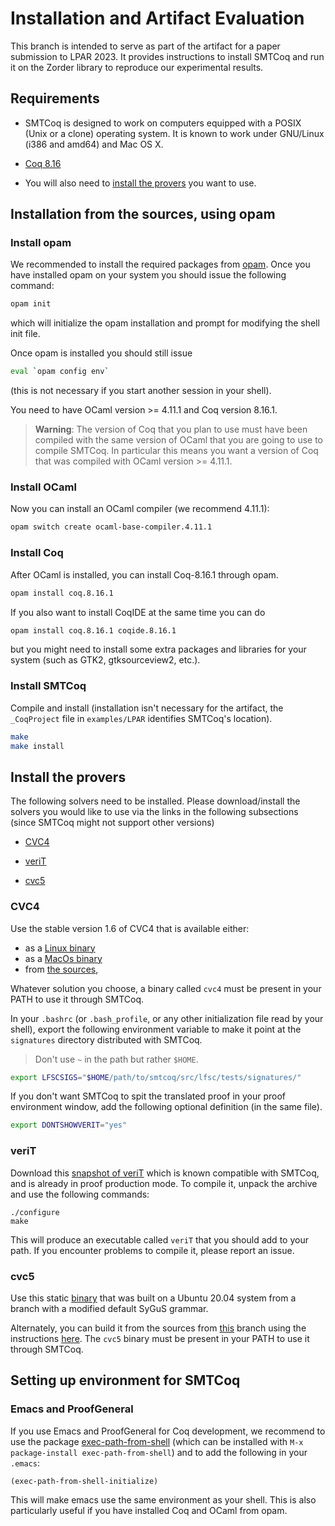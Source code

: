 # Installation and Artifact Evaluation

This branch is intended to serve as part of the artifact for
a paper submission to LPAR 2023. It provides instructions 
to install SMTCoq and run it on the Zorder library to 
reproduce our experimental results.

## Requirements
- SMTCoq is designed to work on computers equipped with a POSIX (Unix or a clone) operating system. It is known to work under GNU/Linux (i386 and
amd64) and Mac OS X.

- [Coq 8.16](https://github.com/coq/coq/tree/v8.16)

- You will also need to [install the provers](#install-the-provers)
you want to use.



## Installation from the sources, using opam

### Install opam

We recommended to install the required packages from
[opam](https://opam.ocaml.org). Once you have installed opam on your system you
should issue the following command:

```bash
opam init
```

which will initialize the opam installation and prompt for modifying the shell
init file.

Once opam is installed you should still issue

```bash
eval `opam config env`
```

(this is not necessary if you start another session in your shell).

You need to have OCaml version >= 4.11.1 and Coq version 8.16.1.

> **Warning**: The version of Coq that you plan to use must have been compiled
> with the same version of OCaml that you are going to use to compile
> SMTCoq. In particular this means you want a version of Coq that was compiled
> with OCaml version >= 4.11.1.

### Install OCaml

Now you can install an OCaml compiler (we recommend 4.11.1):

```bash
opam switch create ocaml-base-compiler.4.11.1
```

### Install Coq

After OCaml is installed, you can install Coq-8.16.1 through opam.

```bash
opam install coq.8.16.1
```

If you also want to install CoqIDE at the same time you can do

```bash
opam install coq.8.16.1 coqide.8.16.1
```
but you might need to install some extra packages and libraries for your system
(such as GTK2, gtksourceview2, etc.).


### Install SMTCoq
Compile and install (installation isn't necessary for the artifact,
the `_CoqProject` file in `examples/LPAR` identifies SMTCoq's location).

```bash
make
make install
```

## Install the provers

The following solvers need to be installed. Please download/install the solvers you would like to use via the links in the following
subsections (since SMTCoq might not support other versions)
- [CVC4](https://cvc4.github.io/)

- [veriT](https://verit.loria.fr)

- [cvc5](https://cvc5.github.io/)


### CVC4

Use the stable version 1.6 of CVC4 that is available either:
- as a [Linux binary](http://cvc4.cs.stanford.edu/downloads/builds/x86_64-linux-opt/cvc4-1.6-x86_64-linux-opt)
- as a [MacOs binary](https://github.com/cvc5/cvc5/releases/download/1.6/cvc4-1.6-macos-opt)
- from [the sources](https://github.com/cvc5/cvc5/releases/tag/1.6),

Whatever solution you choose, a binary called `cvc4` must be present in
your PATH to use it through SMTCoq.

In your `.bashrc` (or `.bash_profile`, or any other initialization file read by
your shell), export the following environment variable to make it point at the
`signatures` directory distributed with SMTCoq.

> Don't use `~` in the path but rather `$HOME`.

```bash
export LFSCSIGS="$HOME/path/to/smtcoq/src/lfsc/tests/signatures/"
```

If you don't want SMTCoq to spit the translated proof in your proof environment
window, add the following optional definition (in the same file).

```bash
export DONTSHOWVERIT="yes"
```


### veriT

Download this [snapshot of
veriT](https://www.lri.fr/~keller/Documents-recherche/Smtcoq/veriT9f48a98.tar.gz)
which is known compatible with SMTCoq, and is already in proof
production mode. To compile it, unpack the archive and use the following
commands:
```
./configure
make
```
This will produce an executable called `veriT` that you should add to
your path. If you encounter problems to compile it, please report an
issue.


### cvc5

Use this static [binary](https://homepage.divms.uiowa.edu/~viswanathn/lpar23/cvc5-1.0.4.noIte.zip) that was built on a Ubuntu 20.04 system from
a branch with a modified default SyGuS grammar.

Alternately, you can build it from the sources from [this](https://github.com/arjunvish/cvc5/tree/lpar23) branch using the instructions [here](https://github.com/arjunvish/cvc5/blob/lpar23/INSTALL.rst).
The `cvc5` binary must be present in your PATH to use it through SMTCoq.


## Setting up environment for SMTCoq
### Emacs and ProofGeneral

If you use Emacs and ProofGeneral for Coq development, we recommend to use the
package [exec-path-from-shell](https://github.com/purcell/exec-path-from-shell)
(which can be installed with `M-x package-install exec-path-from-shell`) and to
add the following in your `.emacs`:

```elisp
(exec-path-from-shell-initialize)
```

This will make emacs use the same environment as your shell. This is also
particularly useful if you have installed Coq and OCaml from opam.